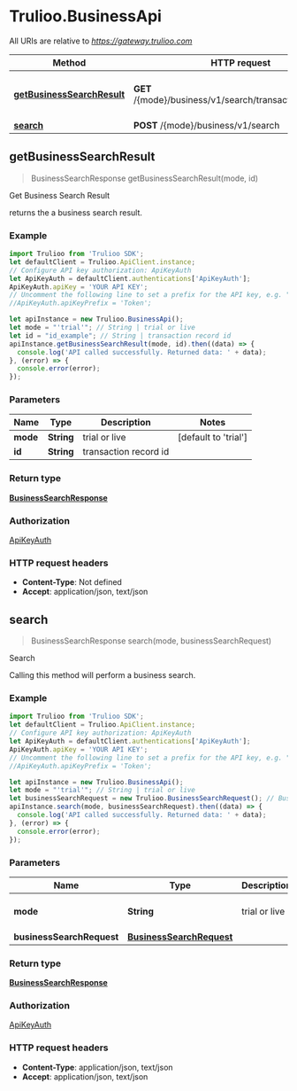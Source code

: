 # Trulioo.BusinessApi

All URIs are relative to *https://gateway.trulioo.com*

Method | HTTP request | Description
------------- | ------------- | -------------
[**getBusinessSearchResult**](BusinessApi.md#getBusinessSearchResult) | **GET** /{mode}/business/v1/search/transactionrecord/{id} | Get Business Search Result
[**search**](BusinessApi.md#search) | **POST** /{mode}/business/v1/search | Search



## getBusinessSearchResult

> BusinessSearchResponse getBusinessSearchResult(mode, id)

Get Business Search Result

returns the a business search result.

### Example

```javascript
import Trulioo from 'Trulioo SDK';
let defaultClient = Trulioo.ApiClient.instance;
// Configure API key authorization: ApiKeyAuth
let ApiKeyAuth = defaultClient.authentications['ApiKeyAuth'];
ApiKeyAuth.apiKey = 'YOUR API KEY';
// Uncomment the following line to set a prefix for the API key, e.g. "Token" (defaults to null)
//ApiKeyAuth.apiKeyPrefix = 'Token';

let apiInstance = new Trulioo.BusinessApi();
let mode = "'trial'"; // String | trial or live
let id = "id_example"; // String | transaction record id
apiInstance.getBusinessSearchResult(mode, id).then((data) => {
  console.log('API called successfully. Returned data: ' + data);
}, (error) => {
  console.error(error);
});

```

### Parameters


Name | Type | Description  | Notes
------------- | ------------- | ------------- | -------------
 **mode** | **String**| trial or live | [default to &#39;trial&#39;]
 **id** | **String**| transaction record id | 

### Return type

[**BusinessSearchResponse**](BusinessSearchResponse.md)

### Authorization

[ApiKeyAuth](../README.md#ApiKeyAuth)

### HTTP request headers

- **Content-Type**: Not defined
- **Accept**: application/json, text/json


## search

> BusinessSearchResponse search(mode, businessSearchRequest)

Search

Calling this method will perform a business search.

### Example

```javascript
import Trulioo from 'Trulioo SDK';
let defaultClient = Trulioo.ApiClient.instance;
// Configure API key authorization: ApiKeyAuth
let ApiKeyAuth = defaultClient.authentications['ApiKeyAuth'];
ApiKeyAuth.apiKey = 'YOUR API KEY';
// Uncomment the following line to set a prefix for the API key, e.g. "Token" (defaults to null)
//ApiKeyAuth.apiKeyPrefix = 'Token';

let apiInstance = new Trulioo.BusinessApi();
let mode = "'trial'"; // String | trial or live
let businessSearchRequest = new Trulioo.BusinessSearchRequest(); // BusinessSearchRequest | 
apiInstance.search(mode, businessSearchRequest).then((data) => {
  console.log('API called successfully. Returned data: ' + data);
}, (error) => {
  console.error(error);
});

```

### Parameters


Name | Type | Description  | Notes
------------- | ------------- | ------------- | -------------
 **mode** | **String**| trial or live | [default to &#39;trial&#39;]
 **businessSearchRequest** | [**BusinessSearchRequest**](BusinessSearchRequest.md)|  | 

### Return type

[**BusinessSearchResponse**](BusinessSearchResponse.md)

### Authorization

[ApiKeyAuth](../README.md#ApiKeyAuth)

### HTTP request headers

- **Content-Type**: application/json, text/json
- **Accept**: application/json, text/json

